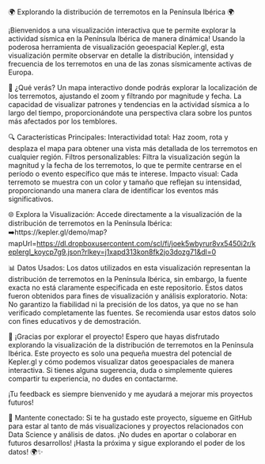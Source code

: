 🌍 Explorando la distribución de terremotos en la Península Ibérica 🌍

¡Bienvenidos a una visualización interactiva que te permite explorar la actividad sísmica en la Península Ibérica de manera dinámica! Usando la poderosa herramienta de visualización geoespacial Kepler.gl, esta visualización permite observar en detalle la distribución, intensidad y frecuencia de los terremotos en una de las zonas sísmicamente activas de Europa.

📍 ¿Qué verás?
Un mapa interactivo donde podrás explorar la localización de los terremotos, ajustando el zoom y filtrando por magnitude y fecha.
La capacidad de visualizar patrones y tendencias en la actividad sísmica a lo largo del tiempo, proporcionándote una perspectiva clara sobre los puntos más afectados por los temblores.

🔍 Características Principales:
Interactividad total: Haz zoom, rota y desplaza el mapa para obtener una vista más detallada de los terremotos en cualquier región.
Filtros personalizables: Filtra la visualización según la magnitud y la fecha de los terremotos, lo que te permite centrarse en el período o evento específico que más te interese.
Impacto visual: Cada terremoto se muestra con un color y tamaño que reflejan su intensidad, proporcionando una manera clara de identificar los eventos más significativos.

🌐 Explora la Visualización:
Accede directamente a la visualización de la distribución de terremotos en la Península Ibérica:
➡️https://kepler.gl/demo/map?mapUrl=https://dl.dropboxusercontent.com/scl/fi/joek5wbyrur8vx5450i2r/keplergl_koycp7g9.json?rlkey=j1xapd313kon8fk2jo3dozg71&dl=0

📊 Datos Usados:
Los datos utilizados en esta visualización representan la distribución de terremotos en la Península Ibérica, sin embargo, la fuente exacta no está claramente especificada en este repositorio. Estos datos fueron obtenidos para fines de visualización y análisis exploratorio.
Nota: No garantizo la fiabilidad ni la precisión de los datos, ya que no se han verificado completamente las fuentes. Se recomienda usar estos datos solo con fines educativos y de demostración.

👋 ¡Gracias por explorar el proyecto!
Espero que hayas disfrutado explorando la visualización de la distribución de terremotos en la Península Ibérica. Este proyecto es solo una pequeña muestra del potencial de Kepler.gl y cómo podemos visualizar datos geoespaciales de manera interactiva. Si tienes alguna sugerencia, duda o simplemente quieres compartir tu experiencia, no dudes en contactarme.

¡Tu feedback es siempre bienvenido y me ayudará a mejorar mis proyectos futuros!

🚀 Mantente conectado:
Si te ha gustado este proyecto, sígueme en GitHub para estar al tanto de más visualizaciones y proyectos relacionados con Data Science y análisis de datos.
¡No dudes en aportar o colaborar en futuros desarrollos!
¡Hasta la próxima y sigue explorando el poder de los datos! 🌍✨
